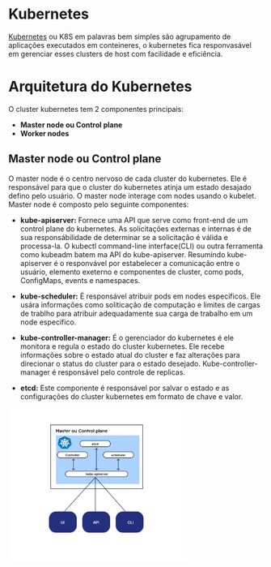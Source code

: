 # Kubernetes
 [Kubernetes](https://kubernetes.io/docs/concepts/overview/what-is-kubernetes/) ou K8S em palavras bem simples são agrupamento de aplicações executados em conteineres, o kubernetes fica responvasável em gerenciar esses clusters de host com facilidade e eficiência.
 
# Arquitetura do Kubernetes
O cluster kubernetes tem 2 componentes principais: 
- **Master node ou Control plane**
- **Worker nodes**

## Master node ou Control plane
O master node é o centro nervoso de cada cluster do kubernetes. Ele é responsável para que o cluster do kubernetes atinja um estado desajado defino pelo usuário. O master node interage com nodes usando o kubelet.<br> 
Master node é composto pelo seguinte componentes:
- **kube-apiserver:** Fornece uma API que serve como front-end de um control plane do kubernetes. As solicitações externas e internas é de sua responsábilidade de determinar se a solicitação é válida  e processa-la. O kubectl command-line interface(CLI) ou outra ferramenta como kubeadm batem ma API do kube-apiserver. Resumindo kube-apiserver é o responvável por estabelecer a comunicação entre o usuário, elemento exeterno e componentes de cluster, como pods, ConfigMaps, events e namespaces.

- **kube-scheduler:** É responsável atribuir pods em nodes especificos. Ele usára informações como soliticação de computação e limites de cargas de trablho para atribuir adequadamente sua carga de trabalho em um node específico.

- **kube-controller-manager:** É o gerenciador do kubernetes é ele monitora e regula o estado do cluster kubernetes.
Ele recebe informações sobre o estado atual do cluster e faz alterações para direcionar o status do cluster para o estado desejado. Kube-controller-manager é responsável pelo controle de replicas.

- **etcd:** Este componente é responsável por salvar o estado e as configurações do cluster kubernetes em formato de chave e valor.

<img src="https://github.com/kadeguilherme/k8s-basico/blob/main/images/k8s-arquitetura-master.svg" width="70%" height="70%">

